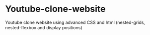 # Youtube-clone-website
Youtube clone website using advanced CSS and html (nested-grids, nested-flexbox and display positions)

